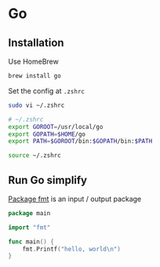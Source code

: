 # Go

## Installation

Use HomeBrew

```bash
brew install go
```

Set the config at `.zshrc`

```bash
sudo vi ~/.zshrc

# ~/.zshrc
export GOROOT=/usr/local/go
export GOPATH=$HOME/go
export PATH=$GOROOT/bin:$GOPATH/bin:$PATH

source ~/.zshrc
```

## Run Go simplify

[Package fmt](https://golang.org/pkg/fmt/) is an input / output package

```go
package main

import "fmt"

func main() {
    fmt.Printf("hello, world\n")
}
```
